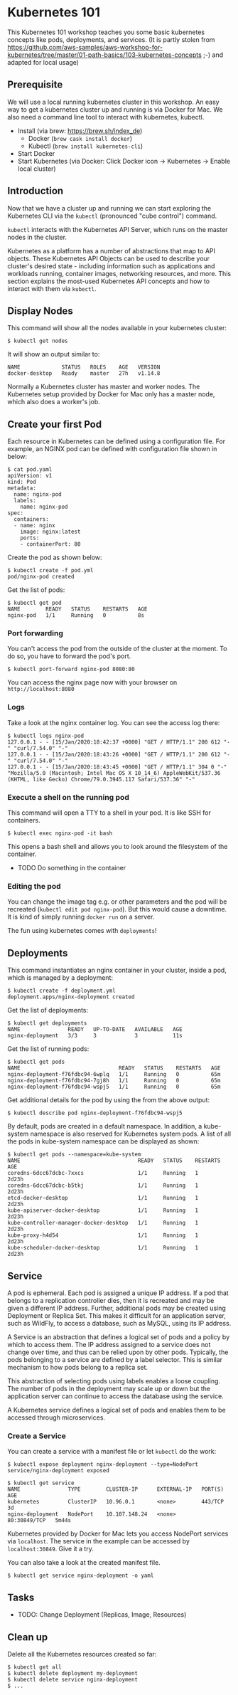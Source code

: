 # Kubernetes 101

This Kubernetes 101 workshop teaches you some basic kubernetes concepts like pods, deployments, and services. (It is partly stolen from https://github.com/aws-samples/aws-workshop-for-kubernetes/tree/master/01-path-basics/103-kubernetes-concepts ;-) and adapted for local usage)

## Prerequisite
We will use a local running kubernetes cluster in this workshop. An easy way to get a kubernetes cluster up and running is via Docker for Mac. We also need a command line tool to interact with kubernetes, kubectl. 
* Install (via brew: https://brew.sh/index_de)
  * Docker (`brew cask install docker`)
  * Kubectl (`brew install kubernetes-cli`)
* Start Docker
* Start Kubernetes (via Docker: Click Docker icon -> Kubernetes -> Enable local cluster)


## Introduction 
Now that we have a cluster up and running we can start exploring the Kubernetes CLI via the `kubectl` (pronounced "cube control") command.

`kubectl` interacts with the Kubernetes API Server, which runs on the master nodes in the cluster.

Kubernetes as a platform has a number of abstractions that map to API objects. These Kubernetes API Objects can be used to describe your cluster's desired state - including information such as applications and workloads running, container images, networking resources, and more. This section explains the most-used Kubernetes API concepts and how to interact with them via `kubectl`.

## Display Nodes

This command will show all the nodes available in your kubernetes cluster:

    $ kubectl get nodes

It will show an output similar to:

    NAME             STATUS   ROLES    AGE   VERSION
    docker-desktop   Ready    master   27h   v1.14.8

Normally a Kubernetes cluster has master and worker nodes. The Kubernetes setup provided by Docker for Mac only has a master node, which also does a worker's job.

## Create your first Pod
Each resource in Kubernetes can be defined using a configuration file. For example, an NGINX pod can be defined with configuration file shown in below:

    $ cat pod.yaml
    apiVersion: v1
    kind: Pod
    metadata:
      name: nginx-pod
      labels:
        name: nginx-pod
    spec:
      containers:
      - name: nginx
        image: nginx:latest
        ports:
        - containerPort: 80

Create the pod as shown below:

    $ kubectl create -f pod.yml
    pod/nginx-pod created

Get the list of pods:

    $ kubectl get pod
    NAME        READY   STATUS    RESTARTS   AGE
    nginx-pod   1/1     Running   0          8s

### Port forwarding

You can't access the pod from the outside of the cluster at the moment. To do so, you have to forward the pod's port.

    $ kubectl port-forward nginx-pod 8080:80

You can access the nginx page now with your browser on `http://localhost:8080`


### Logs

Take a look at the nginx container log. You can see the access log there:

    $ kubectl logs nginx-pod
    127.0.0.1 - - [15/Jan/2020:18:42:37 +0000] "GET / HTTP/1.1" 200 612 "-" "curl/7.54.0" "-"
    127.0.0.1 - - [15/Jan/2020:18:43:26 +0000] "GET / HTTP/1.1" 200 612 "-" "curl/7.54.0" "-"
    127.0.0.1 - - [15/Jan/2020:18:43:45 +0000] "GET / HTTP/1.1" 304 0 "-" "Mozilla/5.0 (Macintosh; Intel Mac OS X 10_14_6) AppleWebKit/537.36 (KHTML, like Gecko) Chrome/79.0.3945.117 Safari/537.36" "-"

### Execute a shell on the running pod

This command will open a TTY to a shell in your pod. It is like SSH for containers.

    $ kubectl exec nginx-pod -it bash

This opens a bash shell and allows you to look around the filesystem of the container.

* TODO Do something in the container

### Editing the pod

You can change the image tag e.g. or other parameters and the pod will be recreated (`kubectl edit pod nginx-pod`). But this would cause a downtime. It is kind of simply running `docker run` on a server. 

The fun using kubernetes comes with `deployments`!


## Deployments

This command instantiates an nginx container in your cluster, inside a pod, which is managed by a deployment:

    $ kubectl create -f deployment.yml
    deployment.apps/nginx-deployment created

Get the list of deployments:

    $ kubectl get deployments
    NAME               READY   UP-TO-DATE   AVAILABLE   AGE
    nginx-deployment   3/3     3            3           11s

Get the list of running pods:

    $ kubectl get pods
    NAME                               READY   STATUS    RESTARTS   AGE
    nginx-deployment-f76fdbc94-6wplq   1/1     Running   0          65m
    nginx-deployment-f76fdbc94-7gj8h   1/1     Running   0          65m
    nginx-deployment-f76fdbc94-wspj5   1/1     Running   0          65m

Get additional details for the pod by using the <pod-name> from the above output:

    $ kubectl describe pod nginx-deployment-f76fdbc94-wspj5

By default, pods are created in a default namespace. In addition, a kube-system namespace is also reserved for Kubernetes system pods. A list of all the pods in kube-system namespace can be displayed as shown:

    $ kubectl get pods --namespace=kube-system
    NAME                                     READY   STATUS    RESTARTS   AGE
    coredns-6dcc67dcbc-7xxcs                 1/1     Running   1          2d23h
    coredns-6dcc67dcbc-b5tkj                 1/1     Running   1          2d23h
    etcd-docker-desktop                      1/1     Running   1          2d23h
    kube-apiserver-docker-desktop            1/1     Running   1          2d23h
    kube-controller-manager-docker-desktop   1/1     Running   1          2d23h
    kube-proxy-h4d54                         1/1     Running   1          2d23h
    kube-scheduler-docker-desktop            1/1     Running   1          2d23h


## Service

A pod is ephemeral. Each pod is assigned a unique IP address. If a pod that belongs to a replication controller dies, then it is recreated and may be given a different IP address. Further, additional pods may be created using Deployment or Replica Set. This makes it difficult for an application server, such as WildFly, to access a database, such as MySQL, using its IP address.

A Service is an abstraction that defines a logical set of pods and a policy by which to access them. The IP address assigned to a service does not change over time, and thus can be relied upon by other pods. Typically, the pods belonging to a service are defined by a label selector. This is similar mechanism to how pods belong to a replica set.

This abstraction of selecting pods using labels enables a loose coupling. The number of pods in the deployment may scale up or down but the application server can continue to access the database using the service.

A Kubernetes service defines a logical set of pods and enables them to be accessed through microservices.

### Create a Service

You can create a service with a manifest file or let `kubectl` do the work:

    $ kubectl expose deployment nginx-deployment --type=NodePort
    service/nginx-deployment exposed

    $ kubectl get service
    NAME               TYPE        CLUSTER-IP      EXTERNAL-IP   PORT(S)        AGE
    kubernetes         ClusterIP   10.96.0.1       <none>        443/TCP        3d
    nginx-deployment   NodePort    10.107.148.24   <none>        80:30849/TCP   5m44s

Kubernetes provided by Docker for Mac lets you access NodePort services via `localhost`. The service in the example can be accessed by `localhost:30849`. Give it a try.

You can also take a look at the created manifest file.

    $ kubectl get service nginx-deployment -o yaml

## Tasks
* TODO: Change Deployment (Replicas, Image, Resources)

## Clean up
Delete all the Kubernetes resources created so far:

    $ kubectl get all
    $ kubectl delete deployment my-deployment
    $ kubectl delete service nginx-deployment
    $ ...
